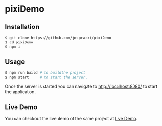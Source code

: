 # pixiDemo

## Installation

```bash
$ git clone https://github.com/josprachi/pixiDemo
$ cd pixiDemo
$ npm i
```

## Usage

```bash
$ npm run build # to buildthe project
$ npm start     # to start the server.
```
Once the server is started you can navigate to [http://localhost:8080/](http://localhost:8080/) to start the application.


## Live Demo
You can checkout the live demo of the same project at
[Live Demo](http://139.59.20.177/pixi_demo/).
